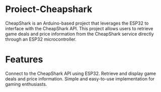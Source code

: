# Proiect-Cheapshark
CheapShark is an Arduino-based project that leverages the ESP32 to interface with the CheapShark API. This project allows users to retrieve game deals and price information from the CheapShark service directly through an ESP32 microcontroller.
# Features
Connect to the CheapShark API using ESP32.
Retrieve and display game deals and price information.
Simple and easy-to-use implementation for gaming enthusiasts.

